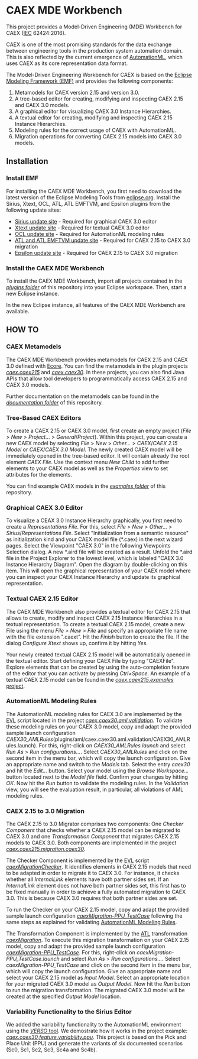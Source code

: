 # CAEX MDE Workbench

This project provides a Model-Driven Engineering (MDE) Workbench for CAEX ([IEC](http://www.iec.ch/) 62424:2016). 

CAEX is one of the most promising standards for the data exchange between engineering tools in the production system automation domain. This is also reflected by the current emergence of [AutomationML](https://www.automationml.org/o.red.c/home.html), which uses CAEX as its core representation data format. 

The Model-Driven Engineering Workbench for CAEX is based on the [Eclipse Modeling Framework (EMF)](http://www.eclipse.org/modeling/emf/) and provides the following components:
1. Metamodels for CAEX version 2.15 and version 3.0.
2. A tree-based editor for creating, modifying and inspecting CAEX 2.15 and CAEX 3.0 models.
3. A graphical editor for visualizing CAEX 3.0 Instance Hierarchies.
4. A textual editor for creating, modifying and inspecting CAEX 2.15 Instance Hierarchies.
5. Modeling rules for the correct usage of CAEX with AutomationML.
6. Migration operations for converting CAEX 2.15 models into CAEX 3.0 models.

## Installation

### Install EMF

For installing the CAEX MDE Workbench, you first need to download the latest version of the Eclipse Modeling Tools from [eclipse.org](http://www.eclipse.org/downloads/eclipse-packages/). 
Install the Sirius, Xtext, OCL, ATL, ATL EMFTVM, and Epsilon plugins from the following update sites:

* [Sirius update site](http://download.eclipse.org/sirius/updates/releases/5.0.1/oxygen) - Required for graphical CAEX 3.0 editor
* [Xtext update site](http://download.eclipse.org/modeling/tmf/xtext/updates/composite/releases/) - Required for textual CAEX 3.0 editor
* [OCL update site](http://download.eclipse.org/modeling/mdt/ocl/updates/releases) - Required for AutomationML modeling rules
* [ATL and ATL EMFTVM update site](http://download.eclipse.org/mmt/atl/updates/releases) - Required for CAEX 2.15 to CAEX 3.0 migration
* [Epsilon update site](http://download.eclipse.org/epsilon/updates/) - Required for CAEX 2.15 to CAEX 3.0 migration

### Install the CAEX MDE Workbench

To install the CAEX MDE Workbench, import all projects contained in the [*plugins folder*](plugins) of this repository into your Eclipse workspace. Then, start a new Eclipse instance. 

In the new Eclipse instance, all features of the CAEX MDE Workbench are available.

## HOW TO 

### CAEX Metamodels

The CAEX MDE Workbench provides metamodels for CAEX 2.15 and CAEX 3.0 defined with [Ecore](http://www.eclipse.org/modeling/emf/). You can find the metamodels in the plugin projects [*caex.caex215*](plugins/caex215/caex.caex215) and [*caex.caex30*](plugins/caex30/caex.caex30). In these projects, you can also find Java APIs that allow tool developers to programmatically access CAEX 2.15 and CAEX 3.0 models.

Further documentation on the metamodels can be found in the [*documentation folder*](documentation) of this repository.

### Tree-Based CAEX Editors

To create a CAEX 2.15 or CAEX 3.0 model, first create an empty project (*File* > *New* > *Project...* > *General*/*Project*). Within this project, you can create a new CAEX model by selecting *File* > *New* > *Other...* > *CAEX*/*CAEX 2.15 Model* or *CAEX*/*CAEX 3.0 Model*. The newly created CAEX model will be immediately opened in the tree-based editor. It will contain already the root element *CAEX File*. Use the context menu *New Child* to add further elements to your CAEX model as well as the *Properties* view to set attributes for the elements.

You can find example CAEX models in the [*examples folder*](examples) of this repository.

### Graphical CAEX 3.0 Editor

To visualize a CEAX 3.0 Instance Hierarchy graphically, you first need to create a *Representations File*. For this, select *File* > *New* > *Other...* > *Sirius*/*Representations File*. Select "Initialization from a semantic resource" as initialization kind and your CAEX model file (*.caex) in the next wizard pages. Select the Viewpoint "CAEX 3.0" in the following Viewpoints Selection dialog. 
A new *.aird file will be created as a result. Unfold the *.aird file in the Project Explorer to the lowest level, which is labeled "CAEX 3.0 Instance Hierarchy Diagram". Open the diagram by double-clicking on this item. This will open the graphical representation of your CAEX model where you can inspect your CAEX Instance Hierarchy and update its graphical representation.

### Textual CAEX 2.15 Editor

The CAEX MDE Workbench also provides a textual editor for CAEX 2.15 that allows to create, modify and inspect CAEX 2.15 Instance Hierarchies in a textual representation. To create a textual CAEX 2.15 model, create a new File using the menu *File* > *New* > *File* and specify an appropriate file name with the file extension ".caext". Hit the *Finish* button to create the file. If the dialog *Configure Xtext* shows up, confirm it by hitting *Yes*.

Your newly created textual CAEX 2.15 model will be automatically opened in the textual editor. Start defining your CAEX File by typing "CAEXFile". Explore elements that can be created by using the auto-completion feature of the editor that you can activate by pressing *Ctrl+Space*.
An example of a textual CAEX 2.15 model can be found in the [*caex.caex215.examples* project](examples/caex215/caex.caex215.examples/PPU/PPU.caext).

### AutomationML Modeling Rules

The AutomationML modeling rules for CAEX 3.0 are implemented by the [EVL](https://www.eclipse.org/epsilon/doc/evl/) script located in the project [*caex.caex30.aml.validation*](plugins/aml/caex.caex30.aml.validation). To validate these modeling rules on your CAEX 3.0 model, copy and adapt the provided sample launch configuration *CAEX30_AMLRules*(plugins/aml/caex.caex30.aml.validation/CAEX30_AMLRules.launch). For this, right-click on *CAEX30_AMLRules.launch* and select *Run As* > *Run configurations...*. Select *CAEX30_AMLRules* and click on the second item in the menu bar, which will copy the launch configuration. Give an appropriate name and switch to the *Models* tab. Select the entry *caex30* and hit the *Edit...* button. Select your model using the *Browse Workspace...* button located next to the *Model file* field. Confirm your changes by hitting *OK*. Now hit the *Run* button to validate the modeling rules. In the *Validation* view, you will see the evaluation result, in particular, all violations of AML modeling rules.

### CAEX 2.15 to 3.0 Migration

The CAEX 2.15 to 3.0 Migrator comprises two components: One *Checker Component* that checks whether a CAEX 2.15 model can be migrated to CAEX 3.0 and one *Transformation Component* that migrates CAEX 2.15 models to CAEX 3.0. Both components are implemented in the project [*caex.caex215.migration.caex30*](plugins/caex215/caex.caex215.migration.caex30).

The Checker Component is implemented by the [EVL](https://www.eclipse.org/epsilon/doc/evl/) script [*caexMigrationChecker*](plugins/caex215/caex.caex215.migration.caex30/checkers/caexMigrationChecker.evl). It identifies elements in CAEX 2.15 models that need to be adapted in order to migrate it to CAEX 3.0. For instance, it checks whether all *InternalLink* elements have both partner sides set. If an *InternalLink* element does not have both partner sides set, this first has to be fixed manually in order to achieve a fully automated migration to CAEX 3.0. This is because CAEX 3.0 requires that both partner sides are set.

To run the Checker on your CAEX 2.15 model, copy and adapt the provided sample launch configuration [*caexMigration-PPU_TestCase*](plugins/caex215/caex.caex215.migration.caex30/launcher/caexMigrationChecker-PPU_TestCase.launch) following the same steps as explained for validating [AutomationML Modeling Rules](#automationml-modeling-rules).

The Transformation Component is implemented by the [ATL](https://eclipse.org/atl/) transformation [*caexMigration*](plugins/caex215/caex.caex215.migration.caex30/transformation/caexMigration.atl). To execute this migration transformation on your CAEX 2.15 model, copy and adapt the provided sample launch configuration [*caexMigration-PPU_TestCase*](plugins/caex215/caex.caex215.migration.caex30/launcher/caexMigration-PPU_TestCase.launch). For this, right-click on *caexMigration-PPU_TestCase.launch* and select *Run As* > *Run configurations...*. Select *caexMigration-PPU_TestCase* and click on the second item in the menu bar, which will copy the launch configuration. Give an appropriate name and select your CAEX 2.15 model as *Input Model*. Select an appropriate location for your migrated CAEX 3.0 model as *Output Model*. Now hit the *Run* button to run the migration transformation. The migrated CAEX 3.0 model will be created at the specified *Output Model* location.

### Variability Functionality to the Sirius Editor
We added the variability functionality to the AutomationML environment using the [*VERSO* tool](https://github.com/antoniogarmendia/ecore-product-line). We demostrate how it works in the project example: [*caex.caex30.feature.variability.ppu*](examples/caex30/caex.caex30.feature.variability.ppu). This project is based on the Pick and Place Unit (PPU) and generate the variants of six documented scenarios (Sc0,  Sc1,  Sc2, Sc3, Sc4a and Sc4b).


